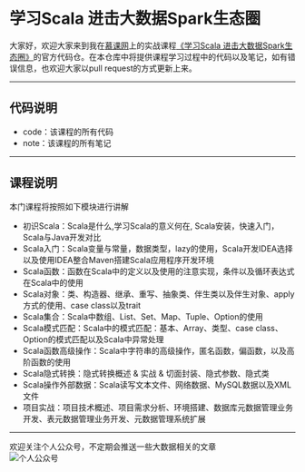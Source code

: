 # 学习Scala 进击大数据Spark生态圈

   
大家好，欢迎大家来到我在[慕课网](https://imooc.com)上的实战课程[《学习Scala 进击大数据Spark生态圈》](https://coding.imooc.com/class/chapter/215.html)的官方代码仓。在本仓库中将提供课程学习过程中的代码以及笔记，如有错误信息，也欢迎大家以pull request的方式更新上来。

***

## 代码说明

* code：该课程的所有代码
* note：该课程的所有笔记

***
## 课程说明
本门课程将按照如下模块进行讲解

* 初识Scala：Scala是什么,学习Scala的意义何在, Scala安装，快速入门，Scala与Java开发对比
* Scala入门：Scala变量与常量，数据类型，lazy的使用，Scala开发IDEA选择以及使用IDEA整合Maven搭建Scala应用程序开发环境
* Scala函数：函数在Scala中的定义以及使用的注意实现，条件以及循环表达式在Scala中的使用
* Scala对象：类、构造器、继承、重写、抽象类、伴生类以及伴生对象、apply方式的使用、case class以及trait
* Scala集合：Scala中数组、List、Set、Map、Tuple、Option的使用
* Scala模式匹配：Scala中的模式匹配：基本、Array、类型、case class、Option的模式匹配以及Scala中异常处理
* Scala函数高级操作：Scala中字符串的高级操作，匿名函数，偏函数，以及高阶函数的使用
* Scala隐式转换：隐式转换概述 & 实战 & 切面封装、隐式参数、隐式类
* Scala操作外部数据：Scala读写文本文件、网络数据、MySQL数据以及XML文件
* 项目实战：项目技术概述、项目需求分析、环境搭建、数据库元数据管理业务开发、表元数据管理业务开发、元数据管理系统扩展

***

欢迎关注个人公众号，不定期会推送一些大数据相关的文章
<br>
![个人公众号](https://git.imooc.com/coding-215/coding-215/raw/master/qrcode.jpg)
